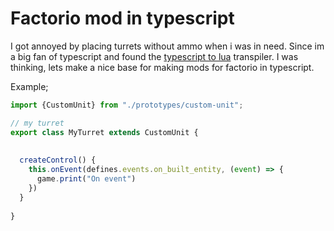 # Factorio mod in typescript

I got annoyed by placing turrets without ammo when i was in need. Since im a big fan of typescript and found the [typescript to lua](https://typescripttolua.github.io/) transpiler. I was thinking, lets make a nice base for making mods for factorio in typescript.

Example;
```typescript
import {CustomUnit} from "./prototypes/custom-unit";

// my turret
export class MyTurret extends CustomUnit {
 
  
  createControl() {
    this.onEvent(defines.events.on_built_entity, (event) => {
      game.print("On event")
    })
  }
  
}
```